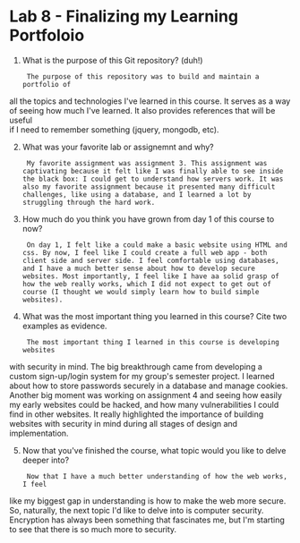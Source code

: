 # Lab 8 - Finalizing my Learning Portfoloio  

1. What is the purpose of this Git repository? (duh!)

        The purpose of this repository was to build and maintain a portfolio of  
all the topics and technologies I've learned in this course. It serves as a way  
of seeing how much I've learned. It also provides references that will be useful  
if I need to remember something (jquery, mongodb, etc).

2. What was your favorite lab or assignemnt and why?
        
        My favorite assignment was assignment 3. This assignment was captivating because it felt like I was finally able to see inside the black box: I could get to understand how servers work. It was also my favorite assignment because it presented many difficult challenges, like using a database, and I learned a lot by struggling through the hard work.

3. How much do you think you have grown from day 1 of this course to now?

        On day 1, I felt like a could make a basic website using HTML and css. By now, I feel like I could create a full web app - both client side and server side. I feel comfortable using databases, and I have a much better sense about how to develop secure websites. Most importantly, I feel like I have aa solid grasp of how the web really works, which I did not expect to get out of course (I thought we would simply learn how to build simple websites).

4. What was the most important thing you learned in this course? Cite two 
examples as evidence.

        The most important thing I learned in this course is developing websites
with security in mind. The big breakthrough came from developing a custom 
sign-up/login system for my group's semester project. I learned about how to 
store passwords securely in a database and manage cookies. Another big 
moment was working on assignment 4 and seeing how easily my early websites could
be hacked, and how many vulnerabilities I could find in other websites. It
really highlighted the importance of building websites with security in mind 
during all stages of design and implementation.

5. Now that you've finished the course, what topic would you like to delve 
deeper into?

        Now that I have a much better understanding of how the web works, I feel
like my biggest gap in understanding is how to make the web more secure. So, 
naturally, the next topic I'd like to delve into is computer security. 
Encryption has always been something that fascinates me, but I'm starting to see
that there is so much more to security.  
        
